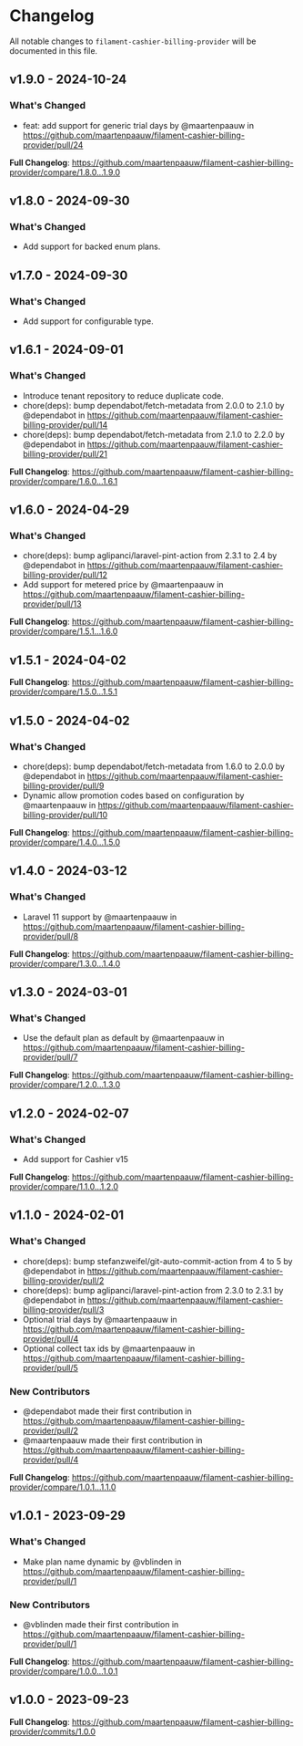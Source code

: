 # Changelog

All notable changes to `filament-cashier-billing-provider` will be documented in this file.

## v1.9.0 - 2024-10-24

### What's Changed

* feat: add support for generic trial days by @maartenpaauw in https://github.com/maartenpaauw/filament-cashier-billing-provider/pull/24

**Full Changelog**: https://github.com/maartenpaauw/filament-cashier-billing-provider/compare/1.8.0...1.9.0

## v1.8.0 - 2024-09-30

### What's Changed

* Add support for backed enum plans.

## v1.7.0 - 2024-09-30

### What's Changed

* Add support for configurable type.

## v1.6.1 - 2024-09-01

### What's Changed

* Introduce tenant repository to reduce duplicate code.
* chore(deps): bump dependabot/fetch-metadata from 2.0.0 to 2.1.0 by @dependabot in https://github.com/maartenpaauw/filament-cashier-billing-provider/pull/14
* chore(deps): bump dependabot/fetch-metadata from 2.1.0 to 2.2.0 by @dependabot in https://github.com/maartenpaauw/filament-cashier-billing-provider/pull/21

**Full Changelog**: https://github.com/maartenpaauw/filament-cashier-billing-provider/compare/1.6.0...1.6.1

## v1.6.0 - 2024-04-29

### What's Changed

* chore(deps): bump aglipanci/laravel-pint-action from 2.3.1 to 2.4 by @dependabot in https://github.com/maartenpaauw/filament-cashier-billing-provider/pull/12
* Add support for metered price by @maartenpaauw in https://github.com/maartenpaauw/filament-cashier-billing-provider/pull/13

**Full Changelog**: https://github.com/maartenpaauw/filament-cashier-billing-provider/compare/1.5.1...1.6.0

## v1.5.1 - 2024-04-02

**Full Changelog**: https://github.com/maartenpaauw/filament-cashier-billing-provider/compare/1.5.0...1.5.1

## v1.5.0 - 2024-04-02

### What's Changed

* chore(deps): bump dependabot/fetch-metadata from 1.6.0 to 2.0.0 by @dependabot in https://github.com/maartenpaauw/filament-cashier-billing-provider/pull/9
* Dynamic allow promotion codes based on configuration by @maartenpaauw in https://github.com/maartenpaauw/filament-cashier-billing-provider/pull/10

**Full Changelog**: https://github.com/maartenpaauw/filament-cashier-billing-provider/compare/1.4.0...1.5.0

## v1.4.0 - 2024-03-12

### What's Changed

* Laravel 11 support by @maartenpaauw in https://github.com/maartenpaauw/filament-cashier-billing-provider/pull/8

**Full Changelog**: https://github.com/maartenpaauw/filament-cashier-billing-provider/compare/1.3.0...1.4.0

## v1.3.0 - 2024-03-01

### What's Changed

* Use the default plan as default by @maartenpaauw in https://github.com/maartenpaauw/filament-cashier-billing-provider/pull/7

**Full Changelog**: https://github.com/maartenpaauw/filament-cashier-billing-provider/compare/1.2.0...1.3.0

## v1.2.0 - 2024-02-07

### What's Changed

* Add support for Cashier v15

**Full Changelog**: https://github.com/maartenpaauw/filament-cashier-billing-provider/compare/1.1.0...1.2.0

## v1.1.0 - 2024-02-01

### What's Changed

* chore(deps): bump stefanzweifel/git-auto-commit-action from 4 to 5 by @dependabot in https://github.com/maartenpaauw/filament-cashier-billing-provider/pull/2
* chore(deps): bump aglipanci/laravel-pint-action from 2.3.0 to 2.3.1 by @dependabot in https://github.com/maartenpaauw/filament-cashier-billing-provider/pull/3
* Optional trial days by @maartenpaauw in https://github.com/maartenpaauw/filament-cashier-billing-provider/pull/4
* Optional collect tax ids by @maartenpaauw in https://github.com/maartenpaauw/filament-cashier-billing-provider/pull/5

### New Contributors

* @dependabot made their first contribution in https://github.com/maartenpaauw/filament-cashier-billing-provider/pull/2
* @maartenpaauw made their first contribution in https://github.com/maartenpaauw/filament-cashier-billing-provider/pull/4

**Full Changelog**: https://github.com/maartenpaauw/filament-cashier-billing-provider/compare/1.0.1...1.1.0

## v1.0.1 - 2023-09-29

### What's Changed

- Make plan name dynamic by @vblinden in https://github.com/maartenpaauw/filament-cashier-billing-provider/pull/1

### New Contributors

- @vblinden made their first contribution in https://github.com/maartenpaauw/filament-cashier-billing-provider/pull/1

**Full Changelog**: https://github.com/maartenpaauw/filament-cashier-billing-provider/compare/1.0.0...1.0.1

## v1.0.0 - 2023-09-23

**Full Changelog**: https://github.com/maartenpaauw/filament-cashier-billing-provider/commits/1.0.0
